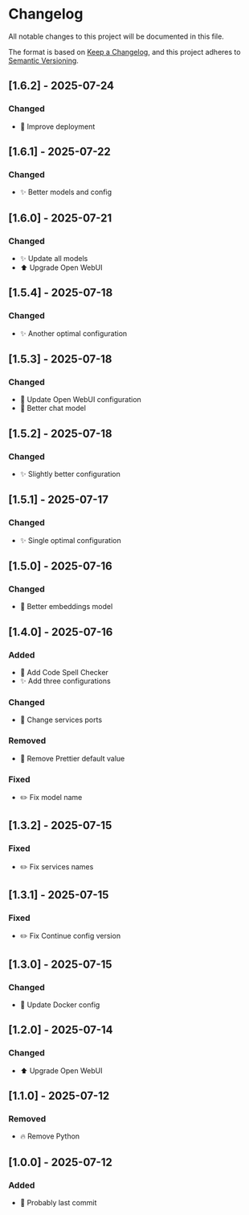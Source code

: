 # Changelog

All notable changes to this project will be documented in this file.

The format is based on [Keep a Changelog](https://keepachangelog.com/en/1.1.0/),
and this project adheres to
[Semantic Versioning](https://semver.org/spec/v2.0.0.html).

## [1.6.2] - 2025-07-24

### Changed

- 🚀 Improve deployment

## [1.6.1] - 2025-07-22

### Changed

- ✨ Better models and config

## [1.6.0] - 2025-07-21

### Changed

- ✨ Update all models
- ⬆️ Upgrade Open WebUI

## [1.5.4] - 2025-07-18

### Changed

- ✨ Another optimal configuration

## [1.5.3] - 2025-07-18

### Changed

- 🔧 Update Open WebUI configuration
- 🎨 Better chat model

## [1.5.2] - 2025-07-18

### Changed

- ✨ Slightly better configuration

## [1.5.1] - 2025-07-17

### Changed

- ✨ Single optimal configuration

## [1.5.0] - 2025-07-16

### Changed

- 🎨 Better embeddings model

## [1.4.0] - 2025-07-16

### Added

- 🎨 Add Code Spell Checker
- ✨ Add three configurations

### Changed

- 🔧 Change services ports

### Removed

- 🔧 Remove Prettier default value

### Fixed

- ✏️ Fix model name

## [1.3.2] - 2025-07-15

### Fixed

- ✏️ Fix services names

## [1.3.1] - 2025-07-15

### Fixed

- ✏️ Fix Continue config version

## [1.3.0] - 2025-07-15

### Changed

- 🔧 Update Docker config

## [1.2.0] - 2025-07-14

### Changed

- ⬆️ Upgrade Open WebUI

## [1.1.0] - 2025-07-12

### Removed

- 🔥 Remove Python

## [1.0.0] - 2025-07-12

### Added

- 🎉 Probably last commit
